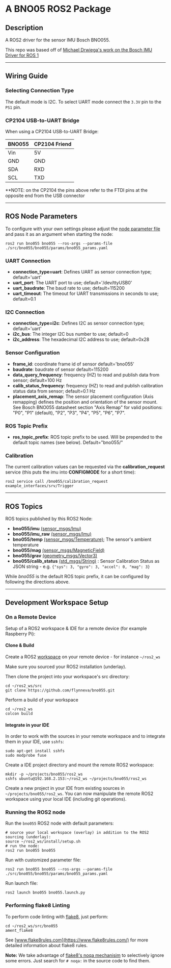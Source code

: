 # A BNO05 ROS2 Package 

## Description
A ROS2 driver for the sensor IMU Bosch BNO055.

This repo was based off of [Michael Drwiega's work on the Bosch IMU Driver for ROS 1](https://github.com/mdrwiega/bosch_imu_driver)

---
## Wiring Guide

### Selecting Connection Type

The default mode is I2C.
To select UART mode connect the `3.3V` pin to the `PS1` pin.

### CP2104 USB-to-UART Bridge

When using a CP2104 USB-to-UART Bridge:

| BNO055 | CP2104 Friend    |
| ------ | ---------------- |
| Vin    |   5V             |
| GND    |   GND            |
| SDA    |   RXD            |
| SCL    |   TXD            |

**NOTE: on the CP2104 the pins above refer to the FTDI pins at the opposite end from the USB connector

---
## ROS Node Parameters

To configure with your own settings please adjust the [node parameter file](bno055/params/bno055_params.yaml) and pass it
as an argument when starting the node:

```
ros2 run bno055 bno055 --ros-args --params-file ./src/bno055/bno055/params/bno055_params.yaml
```

### UART Connection

- **connection_type=uart**: Defines UART as sensor connection type; default='uart'
- **uart_port**: The UART port to use; default='/dev/ttyUSB0'
- **uart_baudrate**: The baud rate to use; default=115200
- **uart_timeout**: The timeout for UART transmissions in seconds to use; default=0.1

### I2C Connection

- **connection_type=i2c**: Defines I2C as sensor connection type; default='uart'
- **i2c_bus**: The integer I2C bus number to use; default=0
- **i2c_address**: The hexadecimal I2C address to use; default=0x28
  

### Sensor Configuration

- **frame_id**: coordinate frame id of sensor default='bno055'
- **baudrate**: baudrate of sensor default=115200
- **data_query_frequency**: frequency (HZ) to read and publish data from sensor; default=100 Hz
- **calib_status_frequency**: frequency (HZ) to read and publish calibration status data from sensor; default=0.1 Hz
- **placement_axis_remap**: The sensor placement configuration (Axis remapping) defines the position and orientation of the sensor mount.
See Bosch BNO055 datasheet section "Axis Remap" for valid positions: "P0", "P1" (default), "P2", "P3", "P4", "P5", "P6", "P7".   

### ROS Topic Prefix

- **ros_topic_prefix**: ROS topic prefix to be used. Will be prepended to the default topic names (see below). Default="bno055/"

### Calibration

The current calibration values can be requested via the **calibration_request** service (this puts the imu into **CONFIGMODE** for a short time):

```
ros2 service call /bno055/calibration_request example_interfaces/srv/Trigger
```
---
## ROS Topics

ROS topics published by this ROS2 Node: 

  - **bno055/imu** [(sensor_msgs/Imu)](http://docs.ros.org/api/sensor_msgs/html/msg/Imu.html)
  - **bno055/imu_raw** [(sensor_msgs/Imu)](http://docs.ros.org/api/sensor_msgs/html/msg/Imu.html)
  - **bno055/temp** [(sensor_msgs/Temperature)](http://docs.ros.org/api/sensor_msgs/html/msg/Temperature.html); The sensor's ambient temperature
  - **bno055/mag** [(sensor_msgs/MagneticField)](http://docs.ros.org/api/sensor_msgs/html/msg/MagneticField.html)
  - **bno055/grav** [(geometry_msgs/Vector3)](http://docs.ros.org/en/api/geometry_msgs/html/msg/Vector3.html)
  - **bno055/calib_status** [(std_msgs/String)](http://docs.ros.org/en/api/std_msgs/html/msg/String.html) : 
  Sensor Calibration Status as JSON string - e.g. `{"sys": 3, "gyro": 3, "accel": 0, "mag": 3}`
  
  
While _bno055_ is the default ROS topic prefix, it can be configured by following the directions above.

---
  
## Development Workspace Setup

### On a Remote Device
Setup of a ROS2 workspace & IDE for a remote device (for example Raspberry Pi):

#### Clone & Build

Create a ROS2 [workspace](https://index.ros.org/doc/ros2/Tutorials/Workspace/Creating-A-Workspace/) on your remote device - for instance `~/ros2_ws`

Make sure you sourced your ROS2 installation (underlay).

Then clone the project into your workspace's src directory:

    cd ~/ros2_ws/src
    git clone https://github.com/flynneva/bno055.git
    
Perform a build of your workspace
    
    cd ~/ros2_ws
    colcon build

#### Integrate in your IDE

In order to work with the sources in your remote workspace and to integrate them in your IDE, use `sshfs`:

    sudo apt-get install sshfs
    sudo modprobe fuse

Create a IDE project directory and mount the remote ROS2 workspace:

    mkdir -p ~/projects/bno055/ros2_ws
    sshfs ubuntu@192.168.2.153:~/ros2_ws ~/projects/bno055/ros2_ws
    
Create a new project in your IDE from existing sources in `~/projects/bno055/ros2_ws`. 
You can now manipulate the remote ROS2 workspace using your local IDE (including git operations). 

### Running the ROS2 node
Run the `bno055` ROS2 node with default parameters:

    # source your local workspace (overlay) in addition to the ROS2 sourcing (underlay):
    source ~/ros2_ws/install/setup.sh
    # run the node:
    ros2 run bno055 bno055
    
Run with customized parameter file:

    ros2 run bno055 bno055 --ros-args --params-file ./src/bno055/bno055/params/bno055_params.yaml
    
Run launch file:

    ros2 launch bno055 bno055.launch.py
    

### Performing flake8 Linting

To perform code linting with [flake8](https://gitlab.com/pycqa/flake8), just perform:

    cd ~/ros2_ws/src/bno055
    ament_flake8

See [www.flake8rules.com](https://www.flake8rules.com/) for more detailed information about flake8 rules.

**Note:** We take advantage of [flake8's noqa mechanisim](https://flake8.pycqa.org/en/3.1.1/user/ignoring-errors.html) to selectively ignore some errors. Just search for `# noqa:` in the source code to find them.
